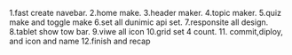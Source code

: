 1.fast create navebar.
2.home make.
3.header maker.
4.topic maker.
5.quiz make and toggle make
6.set all dunimic api set.
7.responsite all design.
8.tablet show tow bar.
9.viwe all icon
10.grid set 4 count.
11. commit,diploy, and icon and name
12.finish and recap


